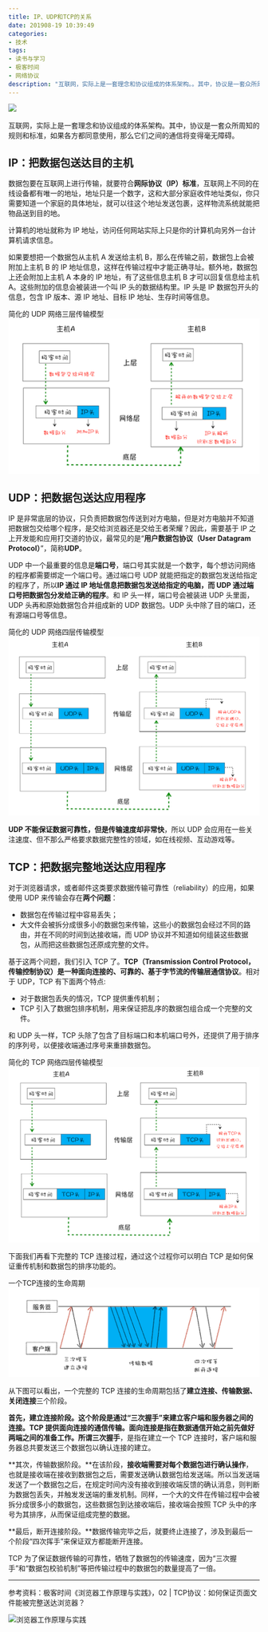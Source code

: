 ```yaml
---
title: IP、UDP和TCP的关系
date: 201908-19 10:39:49
categories:
- 技术
tags:
- 读书与学习
- 极客时间
- 网络协议
description: "互联网，实际上是一套理念和协议组成的体系架构。。其中，协议是一套众所周知的规则和标准，如果各方都同意使用，那么它们之间的通信将变得毫无障碍。"
---
```

![](https://i.loli.net/2019/08/19/IcdEonFkJvWs3St.jpg)

互联网，实际上是一套理念和协议组成的体系架构。其中，协议是一套众所周知的规则和标准，如果各方都同意使用，那么它们之间的通信将变得毫无障碍。

## IP：把数据包送达目的主机
数据包要在互联网上进行传输，就要符合**网际协议（IP）标准**，互联网上不同的在线设备都有唯一的地址，地址只是一个数字，这和大部分家庭收件地址类似，你只需要知道一个家庭的具体地址，就可以往这个地址发送包裹，这样物流系统就能把物品送到目的地。

计算机的地址就称为 IP 地址，访问任何网站实际上只是你的计算机向另外一台计算机请求信息。

如果要想把一个数据包从主机 A 发送给主机 B，那么在传输之前，数据包上会被附加上主机 B 的 IP 地址信息，这样在传输过程中才能正确寻址。额外地，数据包上还会附加上主机 A 本身的 IP 地址，有了这些信息主机 B 才可以回复信息给主机 A。这些附加的信息会被装进一个叫 IP 头的数据结构里。IP 头是 IP 数据包开头的信息，包含 IP 版本、源 IP 地址、目标 IP 地址、生存时间等信息。

简化的 UDP 网络三层传输模型 
![简化的 UDP 网络三层传输模型](https://raw.githubusercontent.com/dunizb/cloudimg/master/blog/article/201908/ip/20190819104611.png)

## UDP：把数据包送达应用程序
IP 是非常底层的协议，只负责把数据包传送到对方电脑，但是对方电脑并不知道把数据包交给哪个程序，是交给浏览器还是交给王者荣耀？因此，需要基于 IP 之上开发能和应用打交道的协议，最常见的是“**用户数据包协议（User Datagram Protocol）**”，简称**UDP**。

UDP 中一个最重要的信息是**端口号**，端口号其实就是一个数字，每个想访问网络的程序都需要绑定一个端口号。通过端口号 UDP 就能把指定的数据包发送给指定的程序了，所以**IP 通过 IP 地址信息把数据包发送给指定的电脑，而 UDP 通过端口号把数据包分发给正确的程序**。和 IP 头一样，端口号会被装进 UDP 头里面，UDP 头再和原始数据包合并组成新的 UDP 数据包。UDP 头中除了目的端口，还有源端口号等信息。

简化的 UDP 网络四层传输模型
![简化的 UDP 网络四层传输模型](https://raw.githubusercontent.com/dunizb/cloudimg/master/blog/article/201908/ip/20190819104742.png)

**UDP 不能保证数据可靠性，但是传输速度却非常快**，所以 UDP 会应用在一些关注速度、但不那么严格要求数据完整性的领域，如在线视频、互动游戏等。

## TCP：把数据完整地送达应用程序
对于浏览器请求，或者邮件这类要求数据传输可靠性（reliability）的应用，如果使用 UDP 来传输会存在**两个问题**：
- 数据包在传输过程中容易丢失；
- 大文件会被拆分成很多小的数据包来传输，这些小的数据包会经过不同的路由，并在不同的时间到达接收端，而 UDP 协议并不知道如何组装这些数据包，从而把这些数据包还原成完整的文件。

基于这两个问题，我们引入 TCP 了。**TCP（Transmission Control Protocol，传输控制协议）是一种面向连接的、可靠的、基于字节流的传输层通信协议**。相对于 UDP，TCP 有下面两个特点:
- 对于数据包丢失的情况，TCP 提供重传机制；
- TCP 引入了数据包排序机制，用来保证把乱序的数据包组合成一个完整的文件。

和 UDP 头一样，TCP 头除了包含了目标端口和本机端口号外，还提供了用于排序的序列号，以便接收端通过序号来重排数据包。

简化的 TCP 网络四层传输模型
![简化的 TCP 网络四层传输模型](https://raw.githubusercontent.com/dunizb/cloudimg/master/blog/article/201908/ip/20190819104911.png)

下面我们再看下完整的 TCP 连接过程，通过这个过程你可以明白 TCP 是如何保证重传机制和数据包的排序功能的。

一个TCP连接的生命周期
![一个TCP连接的生命周期](https://raw.githubusercontent.com/dunizb/cloudimg/master/blog/article/201908/ip/20190819104940.png)

从下图可以看出，一个完整的 TCP 连接的生命周期包括了**建立连接、传输数据、关闭连接**三个阶段。

**首先，建立连接阶段。**这个阶段是通过“三次握手”来建立客户端和服务器之间的连接。TCP 提供面向连接的通信传输。**面向连接**是指在数据通信开始之前先做好两端之间的准备工作。所谓**三次握手**，是指在建立一个 TCP 连接时，客户端和服务器总共要发送三个数据包以确认连接的建立。

**其次，传输数据阶段。**在该阶段，**接收端需要对每个数据包进行确认操作**，也就是接收端在接收到数据包之后，需要发送确认数据包给发送端。所以当发送端发送了一个数据包之后，在规定时间内没有接收到接收端反馈的确认消息，则判断为数据包丢失，并触发发送端的重发机制。同样，一个大的文件在传输过程中会被拆分成很多小的数据包，这些数据包到达接收端后，接收端会按照 TCP 头中的序号为其排序，从而保证组成完整的数据。

**最后，断开连接阶段。**数据传输完毕之后，就要终止连接了，涉及到最后一个阶段“四次挥手”来保证双方都能断开连接。

TCP 为了保证数据传输的可靠性，牺牲了数据包的传输速度，因为“三次握手”和“数据包校验机制”等把传输过程中的数据包的数量提高了一倍。



******
参考资料：极客时间《浏览器工作原理与实践》，02 | TCP协议：如何保证页面文件能被完整送达浏览器？

<img src="https://i.loli.net/2019/08/19/LRNyftlo5JsMj4p.jpg" width="320" alt="浏览器工作原理与实践" />